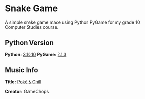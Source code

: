 # Snake Game
A simple snake game made using Python PyGame for my grade 10 Computer Studies course.

## Python Version
**Python:** [3.10.10](https://www.python.org/downloads/release/python-31010/)          **PyGame:** [2.1.3](https://github.com/pygame/pygame/releases/tag/2.1.3)

## Music Info
**Title:** [Poké & Chill](https://www.youtube.com/watch?v=2DVpys50LVE)

**Creator:** GameChops
